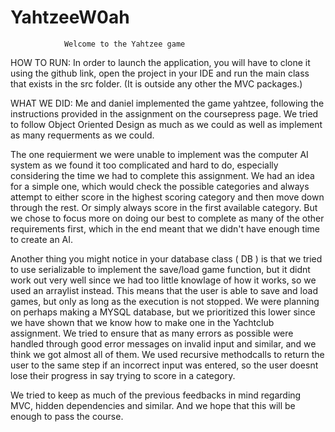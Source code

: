 # YahtzeeW0ah

                Welcome to the Yahtzee game

HOW TO RUN: In order to launch the application, you will have to clone it using the github link, open the project in your IDE and run the main class that exists in the src folder. (It is outside any other the MVC packages.)


WHAT WE DID: Me and daniel implemented the game yahtzee, following the instructions provided in the assignment on the coursepress page. We tried to follow Object Oriented Design as much as we could as well as implement as many requerments as we could. 

The one requierment we were unable to implement was the computer AI system as we found it too complicated and hard to do, especially considering the time we had to complete this assignment. We had an idea for a simple one, which would check the possible categories and always attempt to either score in the highest scoring category and then move down through the rest. Or simply always score in the first available category. But we chose to focus more on doing our best to complete as many of the other requirements first, which in the end meant that we didn't have enough time to create an AI.

Another thing you might notice in your database class ( DB ) is that we tried to use serializable to implement the save/load game function, but it didnt work out very well since we had too little knowlage of how it works, so we used an arraylist instead. This means that the user is able to save and load games, but only as long as the execution is not stopped. We were planning on perhaps making a MYSQL database, but we prioritized this lower since we have shown that we know how to make one in the Yachtclub assignment.
We tried to ensure that as many errors as possible were handled through good error messages on invalid input and similar, and we think we got almost all of them. We used recursive methodcalls to return the user to the same step if an incorrect input was entered, so the user doesnt lose their progress in say trying to score in a category.

We tried to keep as much of the previous feedbacks in mind regarding MVC, hidden dependencies and similar. And we hope that this will be enough to pass the course.
